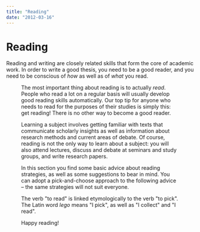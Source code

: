```yaml
---
title: "Reading"
date: "2012-03-16"
---
```


# Reading

Reading and writing are closely related skills that form the core of academic work. In order to write a good thesis, you need to be a good reader, and you need to be conscious of _how_ as well as of _what_ you read.

<Figure
  src="/images/illustrasjoner_lesing_500x450.png"
  caption=""
  type="right"
/>

The most important thing about reading is to actually _read_. People who read a lot on a regular basis will usually develop good reading skills automatically. Our top tip for anyone who needs to read for the purposes of their studies is simply this: get reading! There is no other way to become a good reader.

Learning a subject involves getting familiar with texts that communicate scholarly insights as well as information about research methods and current areas of debate. Of course, reading is not the only way to learn about a subject: you will also attend lectures, discuss and debate at seminars and study groups, and write research papers.

In this section you find some basic advice about reading strategies, as well as some suggestions to bear in mind. You can adopt a pick-and-choose approach to the following advice – the same strategies will not suit everyone.

The verb "to read" is linked etymologically to the verb "to pick". The Latin word _lego_ means "I pick", as well as "I collect" and "I read".

Happy reading!
